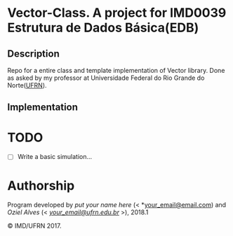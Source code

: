 # Vector-Class. A project for IMD0039 Estrutura de Dados Básica(EDB) 
## Description
Repo for a entire class and template implementation of Vector library. Done as asked by my professor at Universidade Federal do Rio Grande do Norte([UFRN](www.ufrn.br)).

## Implementation


# TODO

- [ ] Write a basic simulation...

# Authorship

Program developed by _put your name here_ (< *your_email@email.com) and _Oziel Alves_ (< *your_email@ufrn.edu.br* >), 2018.1

&copy; IMD/UFRN 2017.

